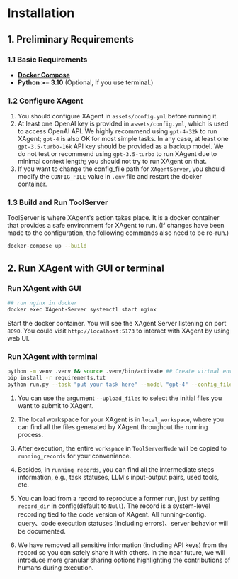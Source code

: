 # Installation

## 1. Preliminary Requirements

### 1.1 Basic Requirements

-  **[Docker Compose](https://docs.docker.com/compose/install/)**  
- **Python >= 3.10** (Optional, If you use terminal.)

### 1.2 Configure XAgent

1. You should configure XAgent in `assets/config.yml` before running it. 
2. At least one OpenAI key is provided in `assets/config.yml`, which is used to access OpenAI API.
We highly recommend using `gpt-4-32k` to run XAgent; `gpt-4` is also OK for most simple tasks.
In any case, at least one `gpt-3.5-turbo-16k` API key should be provided as a backup model.
We do not test or recommend using `gpt-3.5-turbo` to run XAgent due to minimal context length; you should not try to run XAgent on that.
3. If you want to change the config_file path for `XAgentServer`, you should modify the `CONFIG_FILE` value in `.env` file and restart the docker container.

### 1.3 Build and Run ToolServer

ToolServer is where XAgent's action takes place. It is a docker container that provides a safe environment for XAgent to run. (If changes have been made to the configuration, the following commands also need to be re-run.)
```bash
docker-compose up --build
```

## 2. Run XAgent with GUI or terminal

### Run XAgent with GUI

```bash
## run nginx in docker
docker exec XAgent-Server systemctl start nginx
```
Start the docker container.
You will see the XAgent Server listening on port `8090`.
You could visit `http://localhost:5173` to interact with XAgent by using web UI.


### Run XAgent with terminal

```bash 
python -m venv .venv && source .venv/bin/activate ## Create virtual environment and activate it
pip install -r requirements.txt 
python run.py --task "put your task here" --model "gpt-4" --config_file "assets/config.yml"
```
1. You can use the argument `--upload_files` to select the initial files you want to submit to XAgent.

2. The local workspace for your XAgent is in `local_workspace`, where you can find all the files generated by XAgent throughout the running process. 

3. After execution, the entire `workspace` in `ToolServerNode` will be copied to `running_records` for your convenience.

4. Besides, in `running_records`, you can find all the intermediate steps information, e.g., task statuses, LLM's input-output pairs, used tools, etc.

5. You can load from a record to reproduce a former run, just by setting `record_dir` in config(default to `Null`). The record is a system-level recording tied to the code version of XAgent. All running-config、query、code execution statuses (including errors)、server behavior will be documented.

6. We have removed all sensitive information (including API keys) from the record so you can safely share it with others. In the near future, we will introduce more granular sharing options highlighting the contributions of humans during execution.
